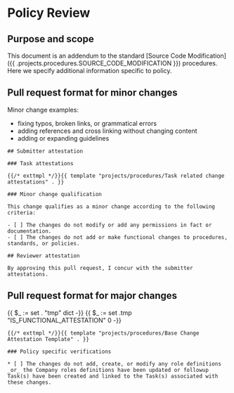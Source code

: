 # Policy Review

## Purpose and scope

This document is an addendum to the standard [Source Code Modification]({{ .projects.procedures.SOURCE_CODE_MODIFICATION }}) procedures. Here we specify additional information specific to policy.

## Pull request format for minor changes

Minor change examples:
* fixing typos, broken links, or grammatical errors
* adding references and cross linking without changing content
* adding or expanding guidelines

```
## Submitter attestation

### Task attestations

{{/* exttmpl */}}{{ template "projects/procedures/Task related change attestations" . }}

### Minor change qualification

This change qualifies as a minor change according to the following criteria:

- [ ] The changes do not modify or add any permissions in fact or documentation.
- [ ] The changes do not add or make functional changes to procedures, standards, or policies.

## Reviewer attestation

By approving this pull request, I concur with the submitter attestations.
```

## Pull request format for major changes

{{ $_ := set . "tmp" dict -}}
{{ $_ := set .tmp "IS_FUNCTIONAL_ATTESTATION" 0 -}}
```
{{/* exttmpl */}}{{ template "projects/procedures/Base Change Attestation Template" . }}

### Policy specific verifications

* [ ] The changes do not add, create, or modify any role definitions _or_ the Company roles definitions have been updated or followup Task(s) have been created and linked to the Task(s) associated with these changes.
```
